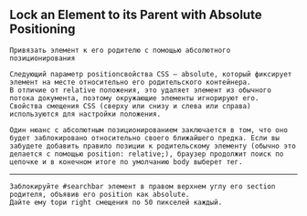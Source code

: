 ## Lock an Element to its Parent with Absolute Positioning ##

`Привязать элемент к его родителю с помощью абсолютного позиционирования`

    Следующий параметр positionсвойства CSS — absolute, который фиксирует элемент на месте относительно его родительского контейнера. 
    В отличие от relative положения, это удаляет элемент из обычного потока документа, поэтому окружающие элементы игнорируют его. 
    Свойства смещения CSS (сверху или снизу и слева или справа) используются для настройки положения.

    Один нюанс с абсолютным позиционированием заключается в том, что оно будет заблокировано относительно своего ближайшего предка. Если вы забудете добавить правило позиции к родительскому элементу (обычно это делается с помощью position: relative;), браузер продолжит поиск по цепочке и в конечном итоге по умолчанию body выберет тег.

<HR>

    Заблокируйте #searchbar элемент в правом верхнем углу его section родителя, объявив его position как absolute. 
    Дайте ему topи right смещения по 50 пикселей каждый.




